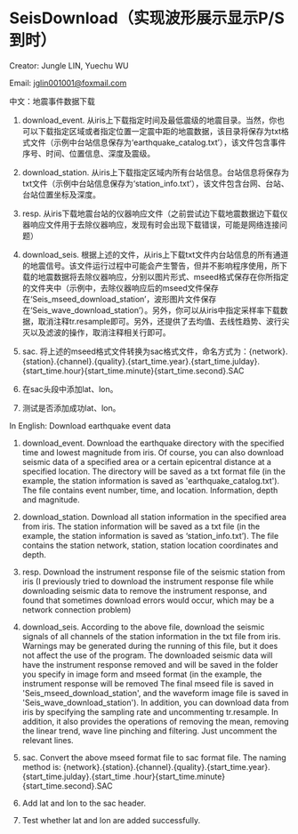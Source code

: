 # SeisDownload（实现波形展示显示P/S到时）
Creator: Jungle LIN, Yuechu WU

Email: jglin001001@foxmail.com

中文：地震事件数据下载
1. download_event.  从iris上下载指定时间及最低震级的地震目录。当然，你也可以下载指定区域或者指定位置一定震中距的地震数据，该目录将保存为txt格式文件（示例中台站信息保存为‘earthquake_catalog.txt’），该文件包含事件序号、时间、位置信息、深度及震级。
   
2. download_station.  从iris上下载指定区域内所有台站信息。台站信息将保存为txt文件（示例中台站信息保存为‘station_info.txt’），该文件包含台网、台站、台站位置坐标及深度。

3. resp. 从iris下载地震台站的仪器响应文件（之前尝试边下载地震数据边下载仪器响应文件用于去除仪器响应，发现有时会出现下载错误，可能是网络连接问题）

4. download_seis.  根据上述的文件，从iris上下载txt文件内台站信息的所有通道的地震信号。该文件运行过程中可能会产生警告，但并不影响程序使用，所下载的地震数据将去除仪器响应，分别以图片形式、mseed格式保存在你所指定的文件夹中（示例中，去除仪器响应后的mseed文件保存在‘Seis_mseed_download_station’，波形图片文件保存在‘Seis_wave_download_station’）。另外，你可以从iris中指定采样率下载数据，取消注释tr.resample即可。另外，还提供了去均值、去线性趋势、波行尖灭以及滤波的操作，取消注释相关行即可。

5. sac.  将上述的mseed格式文件转换为sac格式文件，命名方式为：{network}.{station}.{channel}.{quality}.{start_time.year}.{start_time.julday}.{start_time.hour}{start_time.minute}{start_time.second}.SAC
   
6. 在sac头段中添加lat、lon。

7. 测试是否添加成功lat、lon。

In English: Download earthquake event data
1. download_event. Download the earthquake directory with the specified time and lowest magnitude from iris. Of course, you can also download seismic data of a specified area or a certain epicentral distance at a specified location. The directory will be saved as a txt format file (in the example, the station information is saved as 'earthquake_catalog.txt'). The file contains event number, time, and location. Information, depth and magnitude.
   
2. download_station. Download all station information in the specified area from iris. The station information will be saved as a txt file (in the example, the station information is saved as ‘station_info.txt’). The file contains the station network, station, station location coordinates and depth.

3. resp. Download the instrument response file of the seismic station from iris (I previously tried to download the instrument response file while downloading seismic data to remove the instrument response, and found that sometimes download errors would occur, which may be a network connection problem)

4. download_seis. According to the above file, download the seismic signals of all channels of the station information in the txt file from iris. Warnings may be generated during the running of this file, but it does not affect the use of the program. The downloaded seismic data will have the instrument response removed and will be saved in the folder you specify in image form and mseed format (in the example, the instrument response will be removed The final mseed file is saved in 'Seis_mseed_download_station', and the waveform image file is saved in 'Seis_wave_download_station'). In addition, you can download data from iris by specifying the sampling rate and uncommenting tr.resample. In addition, it also provides the operations of removing the mean, removing the linear trend, wave line pinching and filtering. Just uncomment the relevant lines.

5. sac. Convert the above mseed format file to sac format file. The naming method is: {network}.{station}.{channel}.{quality}.{start_time.year}.{start_time.julday}.{start_time .hour}{start_time.minute}{start_time.second}.SAC
   
6. Add lat and lon to the sac header.

7. Test whether lat and lon are added successfully.
